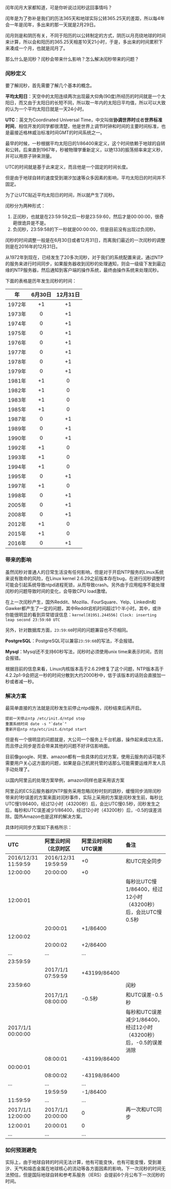 闰年闰月大家都知道，可是你听说过闰秒这回事情吗？

闰年是为了弥补是我们的历法365天和地球实际公转365.25天的差距，所以每4年会一年是闰年，多出来的那一天就是2月29日。

闰月则是和阴历有关，不同于阳历的以公转制定的方式，阴历以月亮绕地球的时间来计算，所以会和阳历的365.25天相差10天21小时，于是，多出来的时间累积下来凑成一个月，也就是闰月了。

那么什么是闰秒？闰秒会带来什么影响？怎么解决闰秒带来的问题？

### 闰秒定义

要了解闰秒，首先需要了解几个基本的概念。

**平均太阳日**：天空中的太阳连续两次出现最大仰角(90度)所经历的时间就是一个太阳日，而又由于太阳日的长短不同，所以取一年内的太阳日平均值，所以可以大致的认为一个平均太阳日就是一天24小时。

**UTC**：英文为Coordinated Universal Time，中文叫做**协调世界时**或者**世界标准时间**，相信开发的同学都很清楚，他是世界上调节时钟和时间的主要时间标准，也是最接近格林威治标准时间GMT的时间系统之一。

最早的时候，一秒根据平均太阳日的1/86400来定义，这个时间依赖于地球的自转和公转。后来直到1967年，秒被物理学重新定义，以铯133的振荡频率来定义秒，并可以用原子钟来测量。

UTC的时间就是基于此来定义，而且他是一个固定的时间长度。

但是由于地球自转的速度受到潮汐加速等众多因素的影响，平均太阳日的时间并不固定。

为了让UTC贴近平均太阳日的时间，所以就产生了闰秒。

闰秒分为两种形式：

1. 正闰秒，也就是在23:59:59之后一秒是23:59:60，然后才是00:00:00，很奇葩很诡异是不是。
2. 负闰秒，23:59:58的下一秒就是00:00:00，但是目前没有出现过负闰秒。

闰秒的时间调整一般是在6月30日或者12月31日，而离我们最近的一次闰秒的调整则是在2016年的12月31日。

从1972年到现在，已经发生了20多次闰秒，对于我们的系统配置来说，通过NTP的服务来进行时间同步，如果服务器收到闰秒的处理通知，则会一级级下发到最边缘的NTP服务器，然后通知到客户端的操作系统，最终由操作系统来处理闰秒。

下面的表格是历年发生闰秒的时间：

|   年   | 6月30日 | 12月31日 |
| :----: | :-----: | :------: |
| 1972年 |   +1    |    +1    |
| 1973年 |    0    |    +1    |
| 1974年 |    0    |    +1    |
| 1975年 |    0    |    +1    |
| 1976年 |    0    |    +1    |
| 1977年 |    0    |    +1    |
| 1978年 |    0    |    +1    |
| 1979年 |    0    |    +1    |
| 1981年 |   +1    |    0     |
| 1982年 |   +1    |    0     |
| 1983年 |   +1    |    0     |
| 1985年 |   +1    |    0     |
| 1987年 |    0    |    +1    |
| 1989年 |    0    |    +1    |
| 1990年 |    0    |    +1    |
| 1992年 |   +1    |    0     |
| 1993年 |   +1    |    0     |
| 1994年 |   +1    |    0     |
| 1995年 |    0    |    +1    |
| 1997年 |   +1    |    0     |
| 1998年 |    0    |    +1    |
| 2005年 |    0    |    +1    |
| 2008年 |    0    |    +1    |
| 2012年 |   +1    |    0     |
| 2015年 |   +1    |    0     |
| 2016年 |    0    |    +1    |



### 带来的影响

虽然闰秒对普通人的日常生活没有任何影响，但是对于开启NTP服务的Linux系统来说有致命的风险，在Linux kernel 2.6.29之前版本存在bug，在进行闰秒调整时可能会引起系统导致ntpd进程死锁，从而导致crash。另外由于应用程序不能处理闰秒的问题导致时间的变化，会导致CPU load激增。

在上一次闰秒产生，国外Reddit、Mozilla、FourSquare、Yelp、LinkedIn和Gawker都产生了一定的问题，其中Reddit宕机时间超过1个半小时。其中，或许你能很明显的看到异常错误信息：`kernel[81951.244556] Clock: inserting leap second 23:59:60 UTC`

另外，针对数据库方面，`23:59:60`时间的问题兼容也不尽相同。

**PostgreSQL**：PostgreSQL可以兼容`23:59:60`的写法，不会报错。

**Mysql**：Mysql还不支持60秒写法，闰秒时必须使用unix time来表示时间，否则会报错。

根据目前的信息来看，Linux内核版本高于2.6.29修复了这个问题，NTP版本高于4.2.2p1-9会把这一秒的时间分散到大约2000秒中，低于该版本的话则会直接加一秒或者减一秒。



### 解决方案

最简单直接的方法就是闰秒发生前停止ntpd服务，闰秒结束后再开启。

```shell
提前一天停止ntp /etc/init.d/ntpd stop
重置系统时间 date -s "`date`"
重新开启ntp ntp/etc/init.d/ntpd start
```

但是有一个很明显的问题就是，大公司一个服务上千台机器，操作起来成功太高，而且停止同步是否会带来其他的问题不好评估影响面。

目前像google、阿里、amazon都有一些具体的应对方案，使用云服务的话可能不需要用户关心这方面的问题，如果是自己机房托管的话那么可能需要运维开发人员手动处理了。

以国内阿里云的处理方案举例，amazon同样也是采用该方案

阿里云的ECS云服务器的NTP服务采用忽略闰秒时刻的跳秒，缓慢同步消除闰秒带来的1秒误差的方案来面对闰秒事件，实际上采用的方案是闰秒发生前，每秒比UTC慢1/86400，经过12小时（43200秒）后，会比UTC慢0.5秒，闰秒发生之后，每秒和UTC误差减少1/86400，经过12小时（43200秒）后，-0.5的误差消除。国外Amazon也是这样的解决方案。

具体时间同步方案如下表格所示：

| UTC                 | 阿里云时间（北京时区 | 阿里云时间和UTC误差 | 备注                                                         |
| :------------------ | :------------------- | :------------------ | :----------------------------------------------------------- |
| 2016/12/31 11:59:59 | 2016/12/31 19:59:59  | +0                  | 和UTC完全同步                                                |
| 12:00:00            | 20:00:00             | +0                  |                                                              |
| 12:00:01            |                      |                     | 每秒比UTC慢1/86400，经过12小时（43200秒）后，会比UTC慢0.5秒  |
|                     | 20:00:01             | +1/86400            |                                                              |
| 12:00:02            |                      |                     |                                                              |
|                     | 20:00:02             | +2/86400            |                                                              |
| …                   | …                    | …                   |                                                              |
| 23:59:59            |                      |                     |                                                              |
|                     | 2017/1/1 07:59:59    | +43199/86400        |                                                              |
| 23:59:60            |                      |                     | 闰秒                                                         |
|                     | 2017/1/1 08:00:00    | -0.5秒              | 和UTC误差-0.5秒                                              |
| 2017/1/1 00:00:00   |                      |                     | 每秒和UTC误差减少1/86400，经过12小时（43200秒）后，-0.5的误差消除 |
|                     | 08:00:01             | -43199/86400        |                                                              |
| 00:00:01            |                      |                     |                                                              |
|                     | 08:00:02             | -43198/86400        |                                                              |
| …                   | …                    | …                   |                                                              |
|                     | 19:59:59             | -1/86400            |                                                              |
| 11:59:59            | …                    | …                   |                                                              |
| 2017/1/1 12:00:00   | 2017/1/1 20:00:00    | 0                   | 再一次和UTC同步                                              |
| 12:00:01            | 20:00:01             | 0                   |                                                              |
| …                   | …                    | …                   |                                                              |



### 如何预测避免

实际上，由于地球自转的时间无法计算，他有可能变快，也有可能变慢，受到潮汐、天气和熔态金属在地球核心的流动等各方面因素的影响，下一次闰秒的时间无法预估，但是国际地球自转和参考系服务（IERS）会提前6个月公布下一次闰秒的时间。


